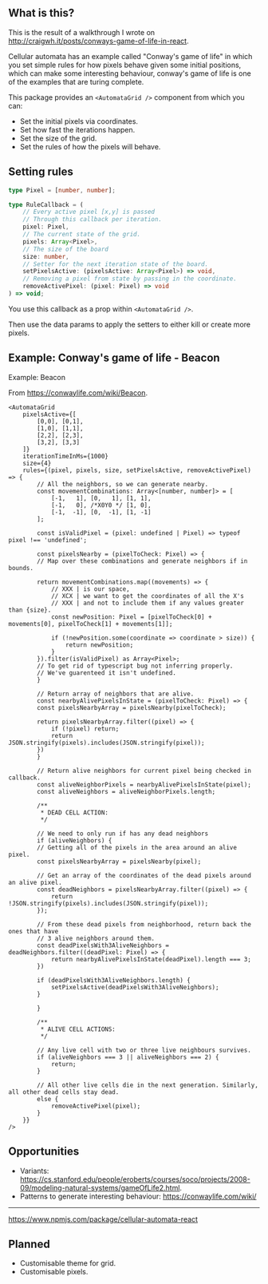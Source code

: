## What is this?

This is the result of a walkthrough I wrote on <http://craigwh.it/posts/conways-game-of-life-in-react>.

Cellular automata has an example called "Conway's game of life" in which you set simple rules for how pixels behave given some initial positions, which can make some interesting behaviour, conway's game of life is one of the examples that are turing complete.

This package provides an `<AutomataGrid />` component from which you can:

- Set the initial pixels via coordinates.
- Set how fast the iterations happen.
- Set the size of the grid.
- Set the rules of how the pixels will behave.

## Setting rules

```ts
type Pixel = [number, number];

type RuleCallback = (
    // Every active pixel [x,y] is passed
    // Through this callback per iteration.
    pixel: Pixel,
    // The current state of the grid.
    pixels: Array<Pixel>,
    // The size of the board
    size: number,
    // Setter for the next iteration state of the board.
    setPixelsActive: (pixelsActive: Array<Pixel>) => void,
    // Removing a pixel from state by passing in the coordinate.
    removeActivePixel: (pixel: Pixel) => void
) => void;
```

You use this callback as a prop within `<AutomataGrid />`.

Then use the data params to apply the setters to either kill or create more pixels.

## Example: Conway's game of life - Beacon

Example: Beacon

From <https://conwaylife.com/wiki/Beacon>.

```tsx
<AutomataGrid
    pixelsActive={[
        [0,0], [0,1],
        [1,0], [1,1],
        [2,2], [2,3],
        [3,2], [3,3]
    ]}
    iterationTimeInMs={1000}
    size={4}
    rules={(pixel, pixels, size, setPixelsActive, removeActivePixel) => {
        // All the neighbors, so we can generate nearby.
        const movementCombinations: Array<[number, number]> = [
            [-1,   1], [0,   1], [1, 1],
            [-1,   0], /*X0Y0 */ [1, 0],
            [-1,  -1], [0,  -1], [1, -1]
        ];
    
        const isValidPixel = (pixel: undefined | Pixel) => typeof pixel !== 'undefined';    

        const pixelsNearby = (pixelToCheck: Pixel) => {
        // Map over these combinations and generate neighbors if in bounds.
        
        return movementCombinations.map((movements) => {
            // XXX | is our space,
            // XCX | we want to get the coordinates of all the X's
            // XXX | and not to include them if any values greater than {size}.
            const newPosition: Pixel = [pixelToCheck[0] + movements[0], pixelToCheck[1] + movements[1]];
    
            if (!newPosition.some(coordinate => coordinate > size)) {
                return newPosition;
            }
        }).filter(isValidPixel) as Array<Pixel>; 
        // To get rid of typescript bug not inferring properly.
        // We've guarenteed it isn't undefined.
        }
    
        // Return array of neighbors that are alive.
        const nearbyAlivePixelsInState = (pixelToCheck: Pixel) => {
        const pixelsNearbyArray = pixelsNearby(pixelToCheck);
    
        return pixelsNearbyArray.filter((pixel) => {
            if (!pixel) return;
            return JSON.stringify(pixels).includes(JSON.stringify(pixel));
        })
        }
    
        // Return alive neighbors for current pixel being checked in callback.
        const aliveNeighborPixels = nearbyAlivePixelsInState(pixel);
        const aliveNeighbors = aliveNeighborPixels.length;
    
        /**
         * DEAD CELL ACTION: 
         */
    
        // We need to only run if has any dead neighbors
        if (aliveNeighbors) {
        // Getting all of the pixels in the area around an alive pixel.
        const pixelsNearbyArray = pixelsNearby(pixel);
    
        // Get an array of the coordinates of the dead pixels around an alive pixel.
        const deadNeighbors = pixelsNearbyArray.filter((pixel) => {
            return !JSON.stringify(pixels).includes(JSON.stringify(pixel));
        });
    
        // From these dead pixels from neighborhood, return back the ones that have
        // 3 alive neighbors around them.
        const deadPixelsWith3AliveNeighbors = deadNeighbors.filter((deadPixel: Pixel) => {
            return nearbyAlivePixelsInState(deadPixel).length === 3;
        })
    
        if (deadPixelsWith3AliveNeighbors.length) {
            setPixelsActive(deadPixelsWith3AliveNeighbors);
        }
    
        }
    
        /**
         * ALIVE CELL ACTIONS: 
         */
    
        // Any live cell with two or three live neighbours survives.
        if (aliveNeighbors === 3 || aliveNeighbors === 2) {
            return;
        }
    
        // All other live cells die in the next generation. Similarly, all other dead cells stay dead.
        else {
            removeActivePixel(pixel);
        }
    }}
/>
```

## Opportunities

- Variants: <https://cs.stanford.edu/people/eroberts/courses/soco/projects/2008-09/modeling-natural-systems/gameOfLife2.html>.
- Patterns to generate interesting behaviour: <https://conwaylife.com/wiki/>

---

https://www.npmjs.com/package/cellular-automata-react

## Planned

- Customisable theme for grid.
- Customisable pixels.